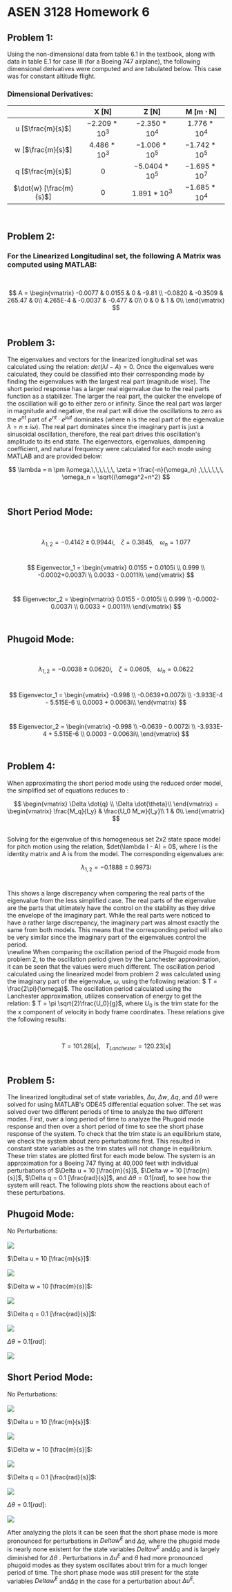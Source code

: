 
# ASEN 3128 Homework 6

## Problem 1:
Using the non-dimensional data from table 6.1 in the textbook, along with data in table E.1 for case III (for a Boeing 747 airplane), the following dimensional derivatives were computed and are tabulated below. This case was for constant altitude flight.


### Dimensional Derivatives:
|                         | **X [N]**     | **Z [N]**       | **M [m $\cdot$ N]** |
|:-----------------------:|:-------------:|:---------------:|:-------------------:|
| u [$\frac{m}{s}$]       | $-2.209*10^3$ |  $-2.350*10^4$  |  $1.776*10^4$       |
| w [$\frac{m}{s}$]       |  $4.486*10^3$ |  $-1.006*10^5$  |  $-1.742*10^5$      |
| q [$\frac{m}{s}$]       |  0            |  $-5.0404*10^5$ |  $-1.695*10^7$      |
| $\dot{w} [\frac{m}{s}$] |  0            |  $1.891*10^3$   |  $-1.685*10^4$      |

<br/>

## Problem 2:

### For the Linearized Longitudinal set, the following A Matrix was computed using MATLAB:
<br/>

$$
A =
\begin{vmatrix}
-0.0077 & 0.0155 & 0 & -9.81 \\
-0.0820 & -0.3509 & 265.47 & 0\\
4.265E-4 & -0.0037 & -0.477 & 0\\
0 & 0 & 1 & 0\\
\end{vmatrix}
$$

<br/>

## Problem 3:
The eigenvalues and vectors for the linearized longitudinal set was calculated using the relation: $det(\lambda I - A) = 0$. Once the eigenvalues were calculated, they could be classified into their corresponding mode by finding the eigenvalues with the largest real part (magnitude wise). The short period response has a larger real eigenvalue due to the real parts function as a stabilizer. The larger the real part, the quicker the envelope of the oscillation will go to either zero or infinity. Since the real part was larger in magnitude and negative, the real part will drive the oscillations to zero as the $e^{n t}$ part of $e^{n t}\cdot e^{j\omega t}$ dominates (where n is the real part of the eigenvalue $\lambda = n \pm i\omega$). The real part dominates since the imaginary part is just a sinusoidal oscillation, therefore, the real part drives this oscillation's amplitude to its end state. The eigenvectors, eigenvalues, dampening coefficient, and natural frequency were calculated for each mode  using MATLAB and are provided below:
<br/>

$$
\lambda = n \pm i\omega,\,\,\,\,\,\, \zeta = \frac{-n}{\omega_n}  ,\,\,\,\,\,\, \omega_n = \sqrt{(\omega^2+n^2}
$$

<br/>

## Short Period Mode:
<br/>

$$
\lambda_{1,2} = -0.4142 \pm 0.9944i ,\,\,\,\,\,\, \zeta = 0.3845  ,\,\,\,\,\,\, \omega_n = 1.077
$$
<br/>

$$
Eigenvector_1 =
\begin{vmatrix}
0.0155 + 0.0105i \\
0.999 \\
-0.0002+0.0037i \\
0.0033 - 0.0011i\\
\end{vmatrix}
$$
<br/>

$$
Eigenvector_2 =
\begin{vmatrix}
0.0155 - 0.0105i \\
0.999 \\
-0.0002-0.0037i \\
0.0033 + 0.0011i\\
\end{vmatrix}
$$
<br/>

## Phugoid Mode:
<br/>

$$
\lambda_{1,2} = -0.0038 \pm 0.0620i ,\,\,\,\,\,\, \zeta = 0.0605  ,\,\,\,\,\,\, \omega_n = 0.0622
$$
<br/>

$$
Eigenvector_1 =
\begin{vmatrix}
-0.998 \\
-0.0639+0.0072i \\
-3.933E-4 - 5.515E-6 \\
0.0003 + 0.0063i\\
\end{vmatrix}
$$
<br/>

$$
Eigenvector_2 =
\begin{vmatrix}
-0.998 \\
-0.0639 - 0.0072i \\
-3.933E-4 + 5.515E-6 \\
0.0003 - 0.0063i\\
\end{vmatrix}
$$
<br/>

## Problem 4:
When approximating the short period mode using the reduced order model, the simplified set of equations reduces to :

$$
\begin{vmatrix}
\Delta \dot{q} \\
\Delta \dot{\theta}\\
\end{vmatrix} =
\begin{vmatrix}
\frac{M_q}{I_y} & \frac{U_0 M_w}{I_y}\\
1 & 0\\
\end{vmatrix}
$$



<br/>
Solving for the eigenvalue of this homogeneous set 2x2 state space model for pitch motion using the relation, $det(\lambda I - A) = 0$, where I is the identity matrix and A is from the model. The corresponding eigenvalues are:
<br/>

$$
\lambda_{1,2} = -0.1888 \pm 0.9973i 
$$
<br/>

 This shows a large discrepancy when comparing the real parts of the eigenvalue from the less simplified case. The real parts of the eigenvalue are the parts that ultimately have the control on the stability as they drive the envelope of the imaginary part. While the real parts were noticed to have a rather large discrepancy, the imaginary part was almost exactly the same from both models. This means that the corresponding period will also be very similar since the imaginary part of the eigenvalues control the period.  
 \newline
 When comparing the oscillation period of the Phugoid mode from problem 2, to the oscillation period given by the Lanchester approximation, it can be seen that the values were much different.
 The oscillation period calculated using the linearized model from problem 2 was calculated using the imaginary part of the eigenvalue, $\omega$, using the following relation: $ T = \frac{2\pi}{\omega}$. The oscillation period calculated using the Lanchester approximation, utilizes conservation of energy to get the relation: $ T = \pi \sqrt{2}\frac{U_0}{g}$, where $U_0$ is the trim state for the the x component of velocity in body frame coordinates. These relations give the following results:
 
 <br/>

$$
 T = 101.28 [s] ,\,\,\,\,\,T_{Lanchester} = 120.23 [s] 
$$
<br/>
 
## Problem 5:
 The linearized longitudinal set of state variables, $\Delta u$, $\Delta w$, $\Delta q$, and $\Delta \theta$ were solved for using MATLAB's ODE45 differential equation solver. The set was solved over two different periods of time to analyze the two different modes. First, over a long period of time to analyze the Phugoid mode response and then over a short period of time to see the short phase response of the system. To check that the trim state is an equilibrium state, we check the system about zero perturbations first. This resulted in constant state variables as the trim states will not change in equilibrium. These trim states are plotted first for each mode below. The system is an approximation for a Boeing 747 flying at 40,000 feet with individual perturbations of $\Delta u = 10 [\frac{m}{s}]$, $\Delta w = 10 [\frac{m}{s}]$, $\Delta q = 0.1 [\frac{rad}{s}]$, and $\Delta \theta = 0.1 [rad]$, to see how the system will react. The following plots show the reactions about each of these perturbations.
 
## Phugoid Mode:

No Perturbations:<br/> <br/>
<img src="./Images/Phu_none.jpg" />


$\Delta u = 10 [\frac{m}{s}]$:<br/> <br/>
<img src="./Images/Phu_U.jpg" />

$\Delta w = 10 [\frac{m}{s}]$:<br/> <br/>
<img src="./Images/Phu_W.jpg" />

$\Delta q = 0.1 [\frac{rad}{s}]$:<br/> <br/>
<img src="./Images/Phu_q.jpg" />

$\Delta \theta = 0.1 [rad]$:<br/> <br/>
<img src="./Images/Phu_theta.jpg" />

## Short Period Mode:

No Perturbations:<br/> <br/>
<img src="./Images/SP_none.jpg" />

$\Delta u = 10 [\frac{m}{s}]$:<br/> <br/>
<img src="./Images/SP_U.jpg" />

$\Delta w = 10 [\frac{m}{s}]$:<br/> <br/>
<img src="./Images/SP_W.jpg" />

$\Delta q = 0.1 [\frac{rad}{s}]$:<br/> <br/>
<img src="./Images/SP_q.jpg" />

$\Delta \theta = 0.1 [rad]$:<br/> <br/>
<img src="./Images/SP_theta.jpg" />

After analyzing the plots it can be seen that the short phase mode is more pronounced for perturbations in $Delta w^E$ and $\Delta q$, where the phugoid mode is nearly none existent for the state variables $Delta w^E$ and$\Delta q$ and is largely diminished for $\Delta \theta$ . Perturbations in $\Delta u^E$ and $\theta$ had more pronounced phugoid modes as they system oscillates about trim for a much longer period of time. The short phase mode was still present for the state variables  $Delta w^E$ and$\Delta q$ in the case for a perturbation about $\Delta u^E$.
